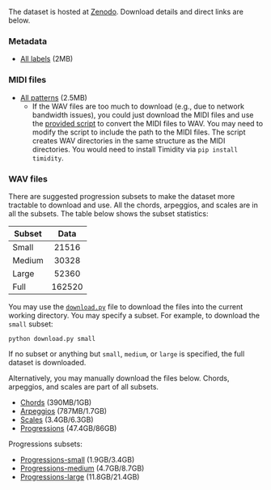 The dataset is hosted at [Zenodo](https://zenodo.org/deposit/7192653). Download details and direct links are below.

### Metadata
* [All labels](https://zenodo.org/record/7192653/files/metadata.tar.gz?download=1) (2MB)

### MIDI files
* [All patterns](https://zenodo.org/record/7192653/files/midi.tar.gz?download=1) (2.5MB)
  * If the WAV files are too much to download (e.g., due to network bandwidth issues), you could just download the MIDI files and use the [provided script](convertMidiToWav.py) to convert the MIDI files to WAV. You may need to modify the script to include the path to the MIDI files. The script creates WAV directories in the same structure as the MIDI directories. You would need to install Timidity via `pip install timidity`.

### WAV files

There are suggested progression subsets to make the dataset more tractable to download and use. All the chords, arpeggios, and scales are in all the subsets. The table below shows the subset statistics:

| Subset        | Data | 
| ------------- |:-------------:| 
| Small      | 21516 | 
| Medium     | 30328      |
| Large | 52360 |
| Full | 162520 |

You may use the [`download.py`](download.py) file to download the files into the current working directory. You may specify a subset. For example, to download the `small` subset:

```
python download.py small
```

If no subset or anything but `small`, `medium`, or `large` is specified, the full dataset is downloaded.

Alternatively, you may manually download the files below. Chords, arpeggios, and scales are part of all subsets. 

* [Chords](https://zenodo.org/record/7192653/files/chords.tar.gz?download=1) (390MB/1GB)
* [Arpeggios](https://zenodo.org/record/7192653/files/arpeggios.tar.gz?download=1) (787MB/1.7GB)
* [Scales](https://zenodo.org/record/7192653/files/scales.tar.gz?download=1) (3.4GB/6.3GB)
* [Progressions](https://zenodo.org/record/7192653/files/progressions.tar.gz?download=1) (47.4GB/86GB)

Progressions subsets:
* [Progressions-small](https://zenodo.org/record/7192653/files/progressions-small.tar.gz?download=1) (1.9GB/3.4GB)
* [Progressions-medium](https://zenodo.org/record/7192653/files/progressions-medium.tar.gz?download=1) (4.7GB/8.7GB)
* [Progressions-large](https://zenodo.org/record/7192653/files/progressions-large.tar.gz?download=1) (11.8GB/21.4GB)
